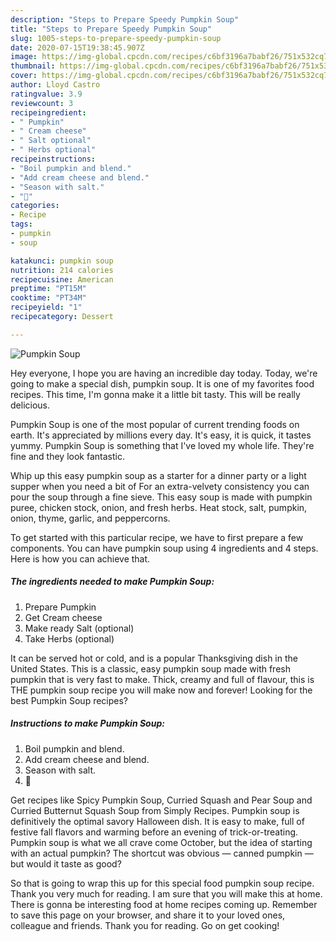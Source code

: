 ```yaml
---
description: "Steps to Prepare Speedy Pumpkin Soup"
title: "Steps to Prepare Speedy Pumpkin Soup"
slug: 1005-steps-to-prepare-speedy-pumpkin-soup
date: 2020-07-15T19:38:45.907Z
image: https://img-global.cpcdn.com/recipes/c6bf3196a7babf26/751x532cq70/pumpkin-soup-recipe-main-photo.jpg
thumbnail: https://img-global.cpcdn.com/recipes/c6bf3196a7babf26/751x532cq70/pumpkin-soup-recipe-main-photo.jpg
cover: https://img-global.cpcdn.com/recipes/c6bf3196a7babf26/751x532cq70/pumpkin-soup-recipe-main-photo.jpg
author: Lloyd Castro
ratingvalue: 3.9
reviewcount: 3
recipeingredient:
- " Pumpkin"
- " Cream cheese"
- " Salt optional"
- " Herbs optional"
recipeinstructions:
- "Boil pumpkin and blend."
- "Add cream cheese and blend."
- "Season with salt."
- "🤤"
categories:
- Recipe
tags:
- pumpkin
- soup

katakunci: pumpkin soup 
nutrition: 214 calories
recipecuisine: American
preptime: "PT15M"
cooktime: "PT34M"
recipeyield: "1"
recipecategory: Dessert

---
```



![Pumpkin Soup](https://img-global.cpcdn.com/recipes/c6bf3196a7babf26/751x532cq70/pumpkin-soup-recipe-main-photo.jpg)

Hey everyone, I hope you are having an incredible day today. Today, we're going to make a special dish, pumpkin soup. It is one of my favorites food recipes. This time, I'm gonna make it a little bit tasty. This will be really delicious.

Pumpkin Soup is one of the most popular of current trending foods on earth. It's appreciated by millions every day. It's easy, it is quick, it tastes yummy. Pumpkin Soup is something that I've loved my whole life. They're fine and they look fantastic.

Whip up this easy pumpkin soup as a starter for a dinner party or a light supper when you need a bit of For an extra-velvety consistency you can pour the soup through a fine sieve. This easy soup is made with pumpkin puree, chicken stock, onion, and fresh herbs. Heat stock, salt, pumpkin, onion, thyme, garlic, and peppercorns.


To get started with this particular recipe, we have to first prepare a few components. You can have pumpkin soup using 4 ingredients and 4 steps. Here is how you can achieve that.

<!--inarticleads1-->

##### The ingredients needed to make Pumpkin Soup:

1. Prepare  Pumpkin
1. Get  Cream cheese
1. Make ready  Salt (optional)
1. Take  Herbs (optional)


It can be served hot or cold, and is a popular Thanksgiving dish in the United States. This is a classic, easy pumpkin soup made with fresh pumpkin that is very fast to make. Thick, creamy and full of flavour, this is THE pumpkin soup recipe you will make now and forever! Looking for the best Pumpkin Soup recipes? 

<!--inarticleads2-->

##### Instructions to make Pumpkin Soup:

1. Boil pumpkin and blend.
1. Add cream cheese and blend.
1. Season with salt.
1. 🤤


Get recipes like Spicy Pumpkin Soup, Curried Squash and Pear Soup and Curried Butternut Squash Soup from Simply Recipes. Pumpkin soup is definitively the optimal savory Halloween dish. It is easy to make, full of festive fall flavors and warming before an evening of trick-or-treating. Pumpkin soup is what we all crave come October, but the idea of starting with an actual pumpkin? The shortcut was obvious — canned pumpkin — but would it taste as good? 

So that is going to wrap this up for this special food pumpkin soup recipe. Thank you very much for reading. I am sure that you will make this at home. There is gonna be interesting food at home recipes coming up. Remember to save this page on your browser, and share it to your loved ones, colleague and friends. Thank you for reading. Go on get cooking!
